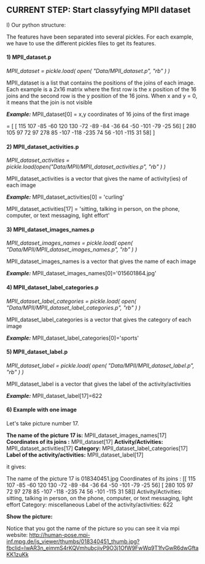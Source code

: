 ## CURRENT STEP: Start classyfying MPII dataset

I) Our python structure:

The features have been separated into several pickles. For each example, we have to use the different pickles files to get its features.

#### **1) MPII_dataset.p**

*MPII_dataset = pickle.load( open( "Data/MPII_dataset.p", "rb" ) )*

MPII_dataset is a list that contains the positions of the joins of each image.
Each example is a 2x16 matrix where the first row is the x position of the 16 joins and the second row is the y position of the 16 joins. When x and y = 0, it means that the join is not visible

***Example:*** 
MPII_dataset[0] = x,y coordinates of 16 joins of the first image  

=  [ [ 115  107  -85  -60  120  130  -72  -89  -84  -36   64  -50 -101  -79 -25   56] [ 280  105   97   72   97  278   85 -107 -118 -235   74   56 -101 -115 31   58] ]

#### **2) MPII_dataset_activities.p**

*MPII_dataset_activities = pickle.load(open("Data/MPII/MPII_dataset_activities.p", "rb" ) )*

MPII_dataset_activities is a vector that gives the name of activity(ies) of each image

***Example:*** 
MPII_dataset_activities[0] = 'curling'

MPII_dataset_activities[17] = 'sitting, talking in person, on the phone, computer, or text messaging, light effort'

#### **3) MPII_dataset_images_names.p**

*MPII_dataset_images_names = pickle.load( open( "Data/MPII/MPII_dataset_images_names.p", "rb" ) )*

MPII_dataset_images_names is a vector that gives the name of each image

***Example:***
MPII_dataset_images_names[0]='015601864.jpg'

#### **4) MPII_dataset_label_categories.p**

*MPII_dataset_label_categories = pickle.load( open( "Data/MPII/MPII_dataset_label_categories.p", "rb" ) )*

MPII_dataset_label_categories is a vector that gives the category of each image

***Example:***
MPII_dataset_label_categories[0]='sports'

#### **5)  MPII_dataset_label.p**

*MPII_dataset_label = pickle.load( open( "Data/MPII/MPII_dataset_label.p", "rb" ) )*

MPII_dataset_label is a vector that gives the label of the activity/activities

***Example:***
MPII_dataset_label[17]=622

#### **6)  Example with one image**

Let's take picture number 17.

**The name of the picture 17 is:** MPII_dataset_images_names[17]
**Coordinates of its joins :** MPII_dataset[17]
**Activity/Activities:** MPII_dataset_activities[17]
**Category:** MPII_dataset_label_categories[17]
**Label of the activity/activities:** MPII_dataset_label[17]

it gives:

The name of the picture 17 is 018340451.jpg 
Coordinates of its joins  :  [[ 115  107  -85  -60  120  130  -72  -89  -84  -36   64  -50 -101  -79
-25   56]
[ 280  105   97   72   97  278   85 -107 -118 -235   74   56 -101 -115
31   58]]
Activity/Activities:  sitting, talking in person, on the phone, computer, or text messaging, light effort
Category:  miscellaneous
Label of the activity/activities:  622

**Show the picture:**

Notice that you got the name of the picture so you can see it via mpi website: 
http://human-pose.mpi-inf.mpg.de/js_viewer/thumbs/018340451_thumb.jpg?fbclid=IwAR3n_eimmS4rKQVmhubcjivP9O3j1OfW9FwWq9T1fvGwR6dwGftaKK1zuKk


